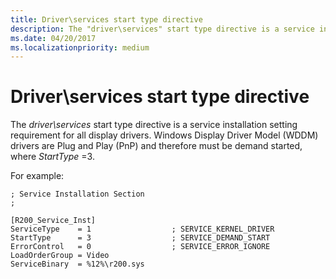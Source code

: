 ```yaml
---
title: Driver\services start type directive
description: The "driver\services" start type directive is a service installation setting requirement for all display drivers. Windows Display Driver Model (WDDM) drivers are Plug and Play (PnP) and therefore must be demand started, where StartType=3.
ms.date: 04/20/2017
ms.localizationpriority: medium
---
```


# Driver\\services start type directive


The *driver\\services* start type directive is a service installation setting requirement for all display drivers. Windows Display Driver Model (WDDM) drivers are Plug and Play (PnP) and therefore must be demand started, where *StartType* =3.

For example:

``` syntax
; Service Installation Section
;

[R200_Service_Inst]
ServiceType    = 1                  ; SERVICE_KERNEL_DRIVER
StartType      = 3                  ; SERVICE_DEMAND_START
ErrorControl   = 0                  ; SERVICE_ERROR_IGNORE
LoadOrderGroup = Video
ServiceBinary  = %12%\r200.sys
```

 

 





